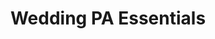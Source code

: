 ---
title: "Wedding PA Essentials"

description: "The Wedding PA Essentials package is the perfect audio solution for your special day, covering everything from the ceremony to the reception. It includes two powerful 1000W speakers, a mixer, and a wireless microphone—ideal for officiants, speeches, and announcements. With Bluetooth connectivity, you can easily connect your phone or tablet to play music for the ceremony, cocktail hour, and reception. Compact, reliable, and easy to use, this package ensures clear, professional sound throughout your entire wedding celebration."

image: "/assets/images/weddingpa.png"

price: 109

items_included:
    - 2 x 1000W Powered Speaker (EV or Yamaha)
    - 2 x Tripod Speaker Stand
    - 1 x 10 Channel Mixer with Effects (Mackie or Yamaha)
    - 1 x Shure BLX24/SM58 Wireless Microphone System
    - 1 x Microphone Stand
    - All accessories (stands, connectine audio cables, power cords, power strips)

features:
    - Bluetooth channel for playing audio from your phone/tablet
    - Built in effects such as reverb to further enhance your sound

perfect_for:
    - Ceremonies 
    - Cocktail hour
    - Reception speeches
    - Wedding/reception playlist playback

system_power: 2000

upgrades: "Add additional wireless microphones (supports up to 4 max) for an extra $29/each"


layout: package
---